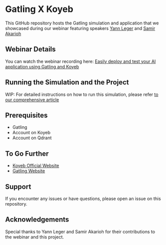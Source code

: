
# Gatling X Koyeb

This GitHub repository hosts the Gatling simulation and application that we showcased during our webinar featuring speakers [Yann Leger](https://x.com/yann_eu) and [Samir Akarioh](https://github.com/SamirPS)

## Webinar Details

You can watch the webinar recording here:
[Easily deploy and test your AI application using Gatling and Koyeb](https://app.livestorm.co/gatling/easily-deploy-and-test-your-ai-application?s=4aec8851-69c7-432f-84bf-84c4ae13eb54&utm_campaign=DevRel&utm_source=blog)

## Running the Simulation and the Project

WIP: For detailed instructions on how to run this simulation, please refer [to our comprehensive article](https://gatling.io/blog/load-test-an-ai-application-with-koyeb?utm_campaign=DevRel&utm_source=blog)


## Prerequisites

- Gatling
- Account on Koyeb
- Account on Qdrant


## To Go Further

* [Koyeb Official Website](https://koyeb.com/)
* [Gatling Website](https://gatling.io/)

## Support

If you encounter any issues or have questions, please open an issue on this repository.

## Acknowledgements

Special thanks to Yann Leger and Samir Akarioh for their contributions to the webinar and this project.